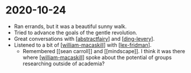 # 2020-10-24

- Ran errands, but it was a beautiful sunny walk.
- Tried to advance the goals of the gentle revolution.
- Great conversations with [[abstractfairy]] and [[ding-levery]].
- Listened to a bit of [[william-macaskill]] with [[lex-fridman]].
  - Remembered [[sean carroll]] and [[mindscape]]. I think it was there where [[william-macaskill]] spoke about the potential of groups researching outside of academia?

[//begin]: # "Autogenerated link references for markdown compatibility"
[abstractfairy]: ../abstractfairy "AbstractFairy"
[ding-levery]: ../ding-levery "Ding Levery"
[william-macaskill]: ../william-macaskill "William MacAskill"
[lex-fridman]: ../lex-fridman "Lex Fridman"
[//end]: # "Autogenerated link references"